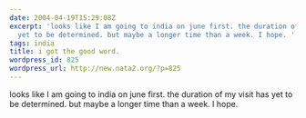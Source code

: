 ```yaml
---
date: 2004-04-19T15:29:08Z
excerpt: 'looks like I am going to india on june first. the duration of my visit has
  yet to be determined. but maybe a longer time than a week. I hope. '
tags: india
title: i got the good word.
wordpress_id: 825
wordpress_url: http://new.nata2.org/?p=825
---
```


looks like I am going to india on june first. the duration of my visit has yet to be determined. but maybe a longer time than a week. I hope. 
